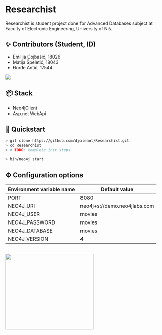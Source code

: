 # Researchist
Researchist is student project done for Advanced Databases subject at Faculty of Electronic Engineering, University of Niš.

## ✨ Contributors (Student, ID)

* Emilija Ćojbašić, 18026
* Matija Špeletić, 18043
* Đorđe Antić, 17544

<a href="https://github.com/djoleant/InternClix/graphs/contributors">
  <img src="https://contrib.rocks/image?repo=djoleant/InternClix" />
</a>

## 📦 Stack
* Neo4jClient
* Asp.net WebApi

## 🚀 Quickstart

```bash
> git clone https://github.com/djoleant/Researchist.git
> cd Researchist
> # TODO: complete init steps

> bin/neo4j start
```


## ⚙️ Configuration options

| Environment variable name | Default value | 
| ------------------------- | ------------- |
| PORT | 8080 | 
| NEO4J_URI | neo4j+s://demo.neo4jlabs.com |
| NEO4J_USER | movies |
| NEO4J_PASSWORD | movies |
| NEO4J_DATABASE | movies |
| NEO4J_VERSION | 4 |

</br>
<img src="https://user-images.githubusercontent.com/48065134/207616558-b54e32f1-556e-4553-b0e8-8cf7b12f7aa8.png" data-canonical-src="https://user-images.githubusercontent.com/48065134/207616558-b54e32f1-556e-4553-b0e8-8cf7b12f7aa8.png" width="280" height="240" />
